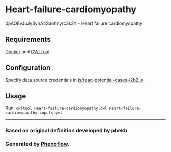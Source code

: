 # Heart-failure-cardiomyopathy

0pAOEvJuJy3yhA4Saohnyrc3s3Y - Heart failure cardiomyopathy

## Requirements

[Docker](https://docs.docker.com/install/) and [CWLTool](https://github.com/common-workflow-language/cwltool#install)

## Configuration

Specify data source credentials in [js/read-potential-cases-i2b2.js](js/read-potential-cases-i2b2.js).

## Usage

Run: `cwltool Heart-failure-cardiomyopathy.cwl Heart-failure-cardiomyopathy-inputs.yml`

***

### Based on original definition developed by phekb
### Generated by [Phenoflow](https://kclhi.org/phenoflow).
